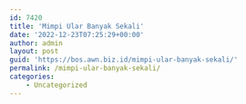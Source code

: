 ```yaml
---
id: 7420
title: 'Mimpi Ular Banyak Sekali'
date: '2022-12-23T07:25:29+00:00'
author: admin
layout: post
guid: 'https://bos.awn.biz.id/mimpi-ular-banyak-sekali/'
permalink: /mimpi-ular-banyak-sekali/
categories:
    - Uncategorized
---
```



